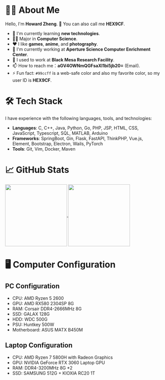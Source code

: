 # 👨‍💻 About Me

Hello, I'm **Howard Zheng**. 👋 You can also call me **HEX9CF**. 

- 🌱 I'm currently learning **new technologies**.
- 🧑‍🎓 Major in **Computer Science**.
- ❤️ I like **games**, **anime**, and **photography**.
- 💼 I'm currently working at **Aperture Science Computer Enrichment Center**.
- 🏢 I used to work at **Black Mesa Research Facility**.
- 📫 How to reach me：**aGV4OWNmQGFsaXl1bi5jb20=** (Email).
- ⚡ Fun fact: `#99ccff` is a web-safe color and also my favorite color, so my user ID is **HEX9CF**.

# 🛠 Tech Stack

I have experience with the following languages, tools, and technologies:

- **Languages**: C, C++, Java, Python, Go, PHP, JSP, HTML, CSS, JavaScript, Typescript, SQL, MATLAB, Arduino
- **Frameworks**: SpringBoot, Gin, Flask, FastAPI, ThinkPHP, Vue.js, Element, Bootstrap, Electron, Wails, PyTorch
- **Tools**: Git, Vim, Docker, Maven

# 📈 GitHub Stats

<a href="#">
  <img height=200 align="center" src="https://github-readme-stats.vercel.app/api?username=HEX9CF&theme=dark&show_icons=true" />
</a>
<a href="#">
  <img height=200 align="center" src="https://github-readme-stats.vercel.app/api/top-langs/?username=HEX9CF&layout=compact&langs_count=8&theme=dark&card_width=320" />
</a>

# 🖥️ Computer Configuration

## PC Configuration

- CPU: AMD Ryzen 5 2600
- GPU: AMD RX580 2304SP 8G
- RAM: Corsair DDR4-2666MHz 8G
- SSD: GALAX 128G
- HDD: WDC 500G
- PSU: Huntkey 500W
- Motherboard: ASUS MATX B450M

## Laptop Configuration 

- CPU: AMD Ryzen 7 5800H with Radeon Graphics
- GPU: NVIDIA GeForce RTX 3060 Laptop GPU
- RAM: DDR4-3200MHz 8G *2
- SSD: SAMSUNG 512G + KIOXIA RC20 1T
